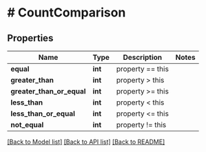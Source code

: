 # # CountComparison

## Properties

Name | Type | Description | Notes
------------ | ------------- | ------------- | -------------
**equal** | **int** | property &#x3D;&#x3D; this |
**greater_than** | **int** | property &gt; this |
**greater_than_or_equal** | **int** | property &gt;&#x3D; this |
**less_than** | **int** | property &lt; this |
**less_than_or_equal** | **int** | property &lt;&#x3D; this |
**not_equal** | **int** | property !&#x3D; this |

[[Back to Model list]](../../README.md#models) [[Back to API list]](../../README.md#endpoints) [[Back to README]](../../README.md)
